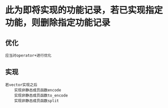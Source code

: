 # 此为即将实现的功能记录，若已实现指定功能，则删除指定功能记录

## 优化
    应当对operator+进行优化

## 实现
    若vector实现之后
        实现非静态成员函数encode
        实现非静态成员函数to_encode
        实现非静态成员函数split